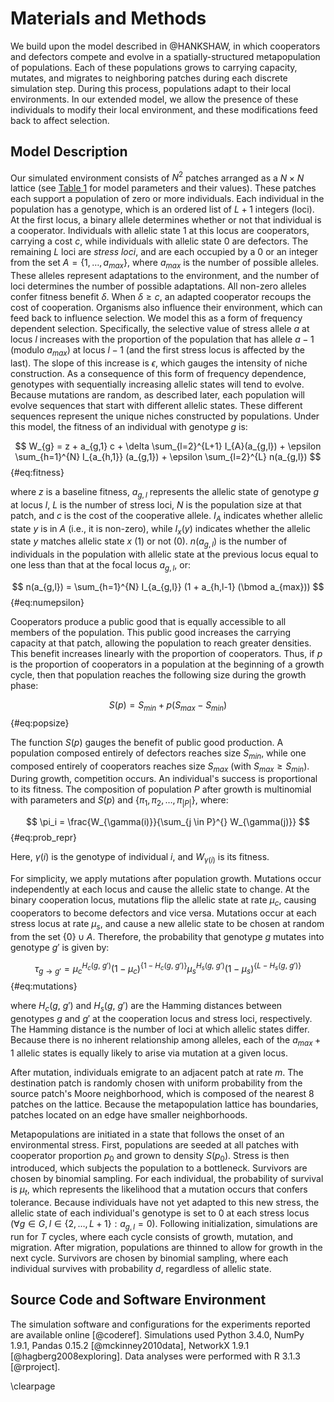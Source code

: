 # Materials and Methods

We build upon the model described in @HANKSHAW, in which cooperators and defectors compete and evolve in a spatially-structured metapopulation of populations. Each of these populations grows to carrying capacity, mutates, and migrates to neighboring patches during each discrete simulation step. During this process, populations adapt to their local environments. In our extended model, we allow the presence of these individuals to modify their local environment, and these modifications feed back to affect selection.

## Model Description

Our simulated environment consists of $N^2$ patches arranged as a $N \times N$ lattice (see [Table 1](#tables) for model parameters and their values). These patches each support a population of zero or more individuals. Each individual in the population has a genotype, which is an ordered list of $L+1$ integers (loci). At the first locus, a binary allele determines whether or not that individual is a cooperator. Individuals with allelic state $1$ at this locus are cooperators, carrying a cost $c$, while individuals with allelic state $0$ are defectors. The remaining $L$ loci are *stress loci*, and are each occupied by a $0$ or an integer from the set $A=\{1, \ldots, a_{max}\}$, where $a_{max}$ is the number of possible alleles. These alleles represent adaptations to the environment, and the number of loci determines the number of possible adaptations. All non-zero alleles confer fitness benefit $\delta$. When $\delta \ge c$, an adapted cooperator recoups the cost of cooperation. Organisms also influence their environment, which can feed back to influence selection. We model this as a form of frequency dependent selection. Specifically, the selective value of stress allele $a$ at locus $l$ increases with the proportion of the population that has allele $a-1$ (modulo $a_{max}$) at locus $l-1$ (and the first stress locus is affected by the last). The slope of this increase is $\epsilon$, which gauges the intensity of niche construction. As a consequence of this form of frequency dependence, genotypes with sequentially increasing allelic states will tend to evolve. Because mutations are random, as described later, each population will evolve sequences that start with different allelic states. These different sequences represent the unique niches constructed by populations. Under this model, the fitness of an individual with genotype $g$ is:

$$ W_{g} = z + a_{g,1} c + \delta \sum_{l=2}^{L+1} I_{A}(a_{g,l}) + \epsilon \sum_{h=1}^{N} I_{a_{h,1}} (a_{g,1}) + \epsilon \sum_{l=2}^{L} n(a_{g,l}) $$ {#eq:fitness}

where $z$ is a baseline fitness, $a_{g,l}$ represents the allelic state of genotype $g$ at locus $l$, $L$ is the number of stress loci, $N$ is the population size at that patch, and $c$ is the cost of the cooperative allele. $I_{A}$ indicates whether allelic state $y$ is in $A$ (i.e., it is non-zero), while $I_{x} (y)$ indicates whether the allelic state $y$ matches allelic state $x$ ($1$) or not ($0$). $n(a_{g,l})$ is the number of individuals in the population with allelic state at the previous locus equal to one less than that at the focal locus $a_{g,l}$, or:

$$ n(a_{g,l}) = \sum_{h=1}^{N} I_{a_{g,l}} (1 + a_{h,l-1} (\bmod a_{max})) $$ {#eq:numepsilon}

Cooperators produce a public good that is equally accessible to all members of the population. This public good increases the carrying capacity at that patch, allowing the population to reach greater densities. This benefit increases linearly with the proportion of cooperators. Thus, if $p$ is the proportion of cooperators in a population at the beginning of a growth cycle, then that population reaches the following size during the growth phase:

$$ S(p) = S_{min} + p (S_{max} - S_{min}) $$ {#eq:popsize}

The function $S(p)$ gauges the benefit of public good production. A population composed entirely of defectors reaches size $S_{min}$, while one composed entirely of cooperators reaches size $S_{max}$ (with $S_{max} \ge S_{min}$). During growth, competition occurs. An individual's success is proportional to its fitness. The composition of population $P$ after growth is multinomial with parameters and $S(p)$ and $\{\pi_1, \pi_2, \ldots, \pi_{|P|}\}$, where:

$$ \pi_i = \frac{W_{\gamma(i)}}{\sum_{j \in P}^{} W_{\gamma(j)}} $$ {#eq:prob_repr}

Here, $\gamma(i)$ is the genotype of individual $i$, and $W_{\gamma(i)}$ is its fitness.

For simplicity, we apply mutations after population growth. Mutations occur independently at each locus and cause the allelic state to change. At the binary cooperation locus, mutations flip the allelic state at rate $\mu_{c}$, causing cooperators to become defectors and vice versa. Mutations occur at each stress locus at rate $\mu_{s}$, and cause a new allelic state to be chosen at random from the set $\{0\} \cup A$. Therefore, the probability that genotype $g$ mutates into genotype $g'$ is given by:

$$ \tau_{g \rightarrow g'} = \mu_{c}^{H_{c}(g,~g')} (1-\mu_{c})^{\{1-H_{c}(g,~g')\}} \mu_{s}^{H_{s}(g,~g')}(1-\mu_{s})^{\{L-H_{s}(g,~g')\}} $$ {#eq:mutations}

where $H_{c}(g,~g')$ and $H_{s}(g,~g')$ are the Hamming distances between genotypes $g$ and $g'$ at the cooperation locus and stress loci, respectively. The Hamming distance is the number of loci at which allelic states differ. Because there is no inherent relationship among alleles, each of the $a_{max} + 1$ allelic states is equally likely to arise via mutation at a given locus.

After mutation, individuals emigrate to an adjacent patch at rate $m$. The destination patch is randomly chosen with uniform probability from the source patch's Moore neighborhood, which is composed of the nearest 8 patches on the lattice. Because the metapopulation lattice has boundaries, patches located on an edge have smaller neighborhoods.

Metapopulations are initiated in a state that follows the onset of an environmental stress. First, populations are seeded at all patches with cooperator proportion $p_{0}$ and grown to density $S(p_{0})$. Stress is then introduced, which subjects the population to a bottleneck. Survivors are chosen by binomial sampling. For each individual, the probability of survival is $\mu_{t}$, which represents the likelihood that a mutation occurs that confers tolerance. Because individuals have not yet adapted to this new stress, the allelic state of each individual's genotype is set to $0$ at each stress locus ($\forall g \in G, l \in \{2, \ldots, L+1\}: a_{g,l} = 0$). Following initialization, simulations are run for $T$ cycles, where each cycle consists of growth, mutation, and migration. After migration, populations are thinned to allow for growth in the next cycle. Survivors are chosen by binomial sampling, where each individual survives with probability $d$, regardless of allelic state.


## Source Code and Software Environment

The simulation software and configurations for the experiments reported are available online [@coderef]. Simulations used Python 3.4.0, NumPy 1.9.1, Pandas 0.15.2 [@mckinney2010data], NetworkX 1.9.1 [@hagberg2008exploring]. Data analyses were performed with R 3.1.3 [@rproject].

\clearpage
